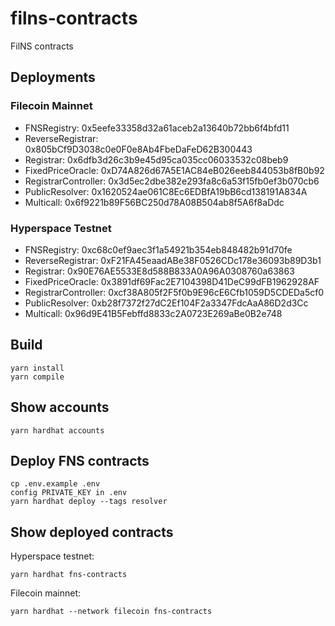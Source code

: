 # filns-contracts

FilNS contracts

## Deployments

### Filecoin Mainnet

* FNSRegistry: 0x5eefe33358d32a61aceb2a13640b72bb6f4bfd11
* ReverseRegistrar: 0x805bCf9D3038c0e0F0e8Ab4FbeDaFeD62B300443
* Registrar: 0x6dfb3d26c3b9e45d95ca035cc06033532c08beb9
* FixedPriceOracle: 0xD74A826d67A5E1AC84eB026eeb844053b8fB0b92
* RegistrarController: 0x3d5ec2dbe382e293fa8c6a53f15fb0ef3b070cb6
* PublicResolver: 0x1620524ae061C8Ec6EDBfA19bB6cd138191A834A
* Multicall: 0x6f9221b89F56BC250d78A08B504ab8f5A6f8aDdc

### Hyperspace Testnet

* FNSRegistry: 0xc68c0ef9aec3f1a54921b354eb848482b91d70fe
* ReverseRegistrar: 0xF21FA45eaadABe38F0526CDc178e36093b89D3b1
* Registrar: 0x90E76AE5533E8d588B833A0A96A0308760a63863
* FixedPriceOracle: 0x3891df69Fac2E7104398D41DeC99dFB1962928AF
* RegistrarController: 0xcf38A805f2F5f0b9E96cE6Cfb1059D5CDEDa5cf0
* PublicResolver: 0xb28f7372f27dC2Ef104F2a3347FdcAaA86D2d3Cc
* Multicall: 0x96d9E41B5Febffd8833c2A0723E269aBe0B2e748

## Build

```
yarn install
yarn compile
```

## Show accounts

```
yarn hardhat accounts
```

## Deploy FNS contracts

```
cp .env.example .env
config PRIVATE_KEY in .env
yarn hardhat deploy --tags resolver
```

## Show deployed contracts

Hyperspace testnet:

```
yarn hardhat fns-contracts
```

Filecoin mainnet:
```
yarn hardhat --network filecoin fns-contracts
```

